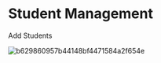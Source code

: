 # Student Management

Add Students

![b629860957b44148bf4471584a2f654e](https://github.com/user-attachments/assets/e5edf514-edba-4c91-ba9b-e06cbdc3417c)


